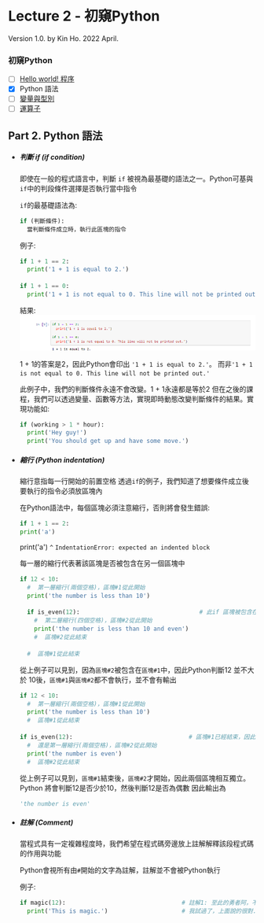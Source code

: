 # Lecture 2 - 初窺Python

Version 1.0.  by Kin Ho. 
2022 April. 

### 初窺Python
- [ ] [Hello world! 程序](https://github.com/nacky012001/Python-tutorials/blob/main/lecture%202/Part%201%20Hello%20world!%20%E7%A8%8B%E5%BA%8F.md)
- [x] Python 語法
- [ ] [變量與型別](#types-and-variables)
- [ ] [運算子](#operators)

## Part 2. Python 語法
- ##### 判斷 if (if condition)
  即使在一般的程式語言中，判斷 `if` 被視為最基礎的語法之一。Python可基與`if`中的判段條件選擇是否執行當中指令

  `if`的最基礎語法為:
  ```python
  if (判斷條件):
    當判斷條件成立時，執行此區塊的指令
  ```
  例子:
  ```python
  if 1 + 1 == 2:
    print('1 + 1 is equal to 2.')  
    
  if 1 + 1 == 0:
    print('1 + 1 is not equal to 0. This line will not be printed out.')  
  ```
  結果: 
  ![alt text](https://raw.githubusercontent.com/nacky012001/Python-tutorials/main/lecture%202/images/if-1.PNG)
  
  1 + 1的答案是2，因此Python會印出 `'1 + 1 is equal to 2.'`。
  而非`'1 + 1 is not equal to 0. This line will not be printed out.'`
  
  此例子中，我們的判斷條件永遠不會改變。1 + 1永遠都是等於2
  但在之後的課程，我們可以透過變量、函數等方法，實現即時動態改變判斷條件的結果。實現功能如: 
  ```python
  if (working > 1 * hour):
    print('Hey guy!')
    print('You should get up and have some move.')
  ```
  
- ##### 縮行 (Python indentation)
  縮行意指每一行開始的前置空格
  透過`if`的例子，我們知道了想要條件成立後要執行的指令必須放區塊內
  
  在Python語法中，每個區塊必須注意縮行，否則將會發生錯誤:
  ```python
  if 1 + 1 == 2:
  print('a')
  ```
  print('a')
  `^`
  `IndentationError: expected an indented block`
  
  每一層的縮行代表著該區塊是否被包含在另一個區塊中
  ```python
  if 12 < 10:
    #  第一層縮行(兩個空格)，區塊#1從此開始
    print('the number is less than 10')
    
    if is_even(12):                                  # 此if 區塊被包含在上一個區塊中
      #  第二層縮行(四個空格)，區塊#2從此開始
      print('the number is less than 10 and even')
      #  區塊#2從此結束
      
    #  區塊#1從此結束
  ```
  從上例子可以見到，因為`區塊#2`被包含在`區塊#1`中，因此Python判斷12 並不大於 10後，`區塊#1`與`區塊#2`都不會執行，並不會有輸出
  
  ```python
  if 12 < 10:
    #  第一層縮行(兩個空格)，區塊#1從此開始
    print('the number is less than 10')
    #  區塊#1從此結束
    
  if is_even(12):                                 # 區塊#1已經結束，因此這個區塊並不包含於任何其他區塊中
    #  還是第一層縮行(兩個空格)，區塊#2從此開始
    print('the number is even')
    #  區塊#2從此結束
  ```
  從上例子可以見到，`區塊#1`結束後，`區塊#2`才開始，因此兩個區塊相互獨立。Python 將會判斷12是否少於10，然後判斷12是否為偶數
  因此輸出為
  ```python
  'the number is even'
  ```
  
- ##### 註解 (Comment)
  當程式具有一定複雜程度時，我們希望在程式碼旁邊放上註解解釋該段程式碼的作用與功能
  
  Python會視所有由`#`開始的文字為註解，註解並不會被Python執行

  例子:
  ``` python
  if magic(12):                                 # 註解1: 至此的勇者阿，不要妄圖更改此段代碼，這很魔法. 於2021-04-01
    print('This is magic.')                     # 我試過了，上面說的很對. 於2022-04-01
  ```
